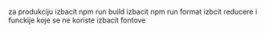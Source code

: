 za produkciju izbacit npm run build
izbacit npm run format
izbcit reducere i funckije koje se ne koriste
izbacit fontove

